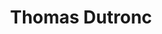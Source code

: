 ---
layout: post
category: concert
title: Thomas Dutronc
artists: 
- Thomas Dutronc
place: 
- La Cigale
country: France
city: Paris
---